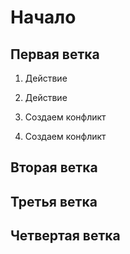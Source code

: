 # Начало

## Первая ветка
1. Действие

2. Действие

1. Создаем конфликт 

2. Создаем конфликт

## Вторая ветка

## Третья ветка

## Четвертая ветка